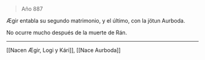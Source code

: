 > Año 887

Ægir entabla su segundo matrimonio, y el último, con la jötun Aurboda.

No ocurre mucho después de la muerte de Rán.

---

[[Nacen Ægir, Logi y Kári]], [[Nace Aurboda]]